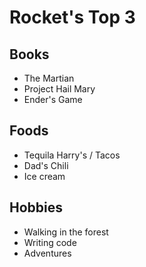 # Rocket's Top 3

## Books  
- The Martian 
- Project Hail Mary 
- Ender's Game

## Foods  
- Tequila Harry's / Tacos  
- Dad's Chili
- Ice cream

## Hobbies  
- Walking in the forest  
- Writing code  
- Adventures
